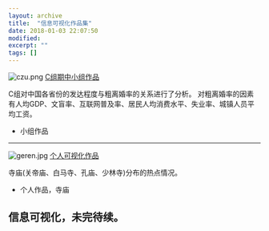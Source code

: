 ```yaml
---
layout: archive
title:  "信息可视化作品集"
date: 2018-01-03 22:07:50 
modified:
excerpt: ""
tags: []
---
```


![czu.png](https://s1.ax1x.com/2018/01/07/pZg03R.png)
[C组期中小组作品](https://Baizui.github.io/infovis/tab)

C组对中国各省份的发达程度与粗离婚率的关系进行了分析。
对粗离婚率的因素有人均GDP、文盲率、互联网普及率、居民人均消费水平、失业率、城镇人员平均工资。

- 小组作品


---

![geren.jpg](https://s1.ax1x.com/2018/01/07/pZ2EG9.jpg)
[个人可视化作品](https://public.tableau.com/profile/.6101#!/vizhome/_18257/sheet4)

寺庙(关帝庙、白马寺、孔庙、少林寺)分布的热点情况。

- 个人作品，寺庙

## 信息可视化，未完待续。